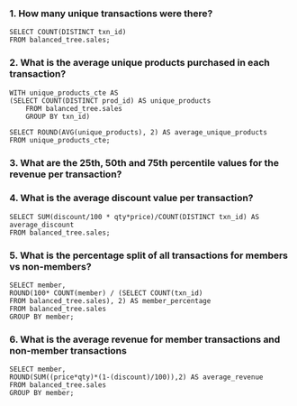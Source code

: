 ### 1. How many unique transactions were there?
``` MYSQL
SELECT COUNT(DISTINCT txn_id)
FROM balanced_tree.sales;
```

### 2. What is the average unique products purchased in each transaction?
``` MYSQL
WITH unique_products_cte AS
(SELECT COUNT(DISTINCT prod_id) AS unique_products
    FROM balanced_tree.sales
    GROUP BY txn_id)

SELECT ROUND(AVG(unique_products), 2) AS average_unique_products
FROM unique_products_cte;

```

### 3. What are the 25th, 50th and 75th percentile values for the revenue per transaction?



### 4. What is the average discount value per transaction?
``` MYSQL
SELECT SUM(discount/100 * qty*price)/COUNT(DISTINCT txn_id) AS average_discount
FROM balanced_tree.sales;
```


### 5. What is the percentage split of all transactions for members vs non-members?
```MYSQL
SELECT member,
ROUND(100* COUNT(member) / (SELECT COUNT(txn_id) 
FROM balanced_tree.sales), 2) AS member_percentage  
FROM balanced_tree.sales
GROUP BY member;
```


### 6. What is the average revenue for member transactions and non-member transactions
```MYSQL
SELECT member,
ROUND(SUM((price*qty)*(1-(discount)/100)),2) AS average_revenue  
FROM balanced_tree.sales
GROUP BY member;
```
